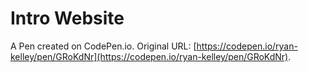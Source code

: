 # Intro Website

A Pen created on CodePen.io. Original URL: [https://codepen.io/ryan-kelley/pen/GRoKdNr](https://codepen.io/ryan-kelley/pen/GRoKdNr).


